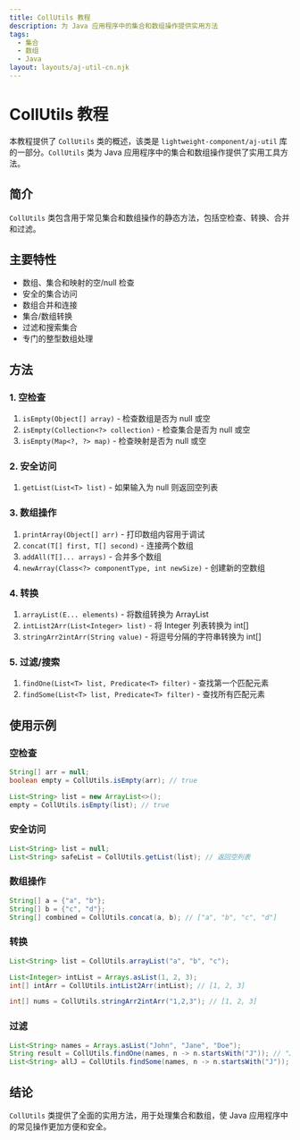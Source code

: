 ```yaml
---
title: CollUtils 教程
description: 为 Java 应用程序中的集合和数组操作提供实用方法
tags:
  - 集合
  - 数组
  - Java
layout: layouts/aj-util-cn.njk
---
```


# CollUtils 教程

本教程提供了 `CollUtils` 类的概述，该类是 `lightweight-component/aj-util` 库的一部分。`CollUtils` 类为 Java 应用程序中的集合和数组操作提供了实用工具方法。

## 简介

`CollUtils` 类包含用于常见集合和数组操作的静态方法，包括空检查、转换、合并和过滤。

## 主要特性

- 数组、集合和映射的空/null 检查
- 安全的集合访问
- 数组合并和连接
- 集合/数组转换
- 过滤和搜索集合
- 专门的整型数组处理

## 方法

### 1. 空检查

1. `isEmpty(Object[] array)` - 检查数组是否为 null 或空
2. `isEmpty(Collection<?> collection)` - 检查集合是否为 null 或空
3. `isEmpty(Map<?, ?> map)` - 检查映射是否为 null 或空

### 2. 安全访问

1. `getList(List<T> list)` - 如果输入为 null 则返回空列表

### 3. 数组操作

1. `printArray(Object[] arr)` - 打印数组内容用于调试
2. `concat(T[] first, T[] second)` - 连接两个数组
3. `addAll(T[]... arrays)` - 合并多个数组
4. `newArray(Class<?> componentType, int newSize)` - 创建新的空数组

### 4. 转换

1. `arrayList(E... elements)` - 将数组转换为 ArrayList
2. `intList2Arr(List<Integer> list)` - 将 Integer 列表转换为 int[]
3. `stringArr2intArr(String value)` - 将逗号分隔的字符串转换为 int[]

### 5. 过滤/搜索

1. `findOne(List<T> list, Predicate<T> filter)` - 查找第一个匹配元素
2. `findSome(List<T> list, Predicate<T> filter)` - 查找所有匹配元素

## 使用示例

### 空检查
```java
String[] arr = null;
boolean empty = CollUtils.isEmpty(arr); // true

List<String> list = new ArrayList<>();
empty = CollUtils.isEmpty(list); // true
```

### 安全访问
```java
List<String> list = null;
List<String> safeList = CollUtils.getList(list); // 返回空列表
```

### 数组操作
```java
String[] a = {"a", "b"};
String[] b = {"c", "d"};
String[] combined = CollUtils.concat(a, b); // ["a", "b", "c", "d"]
```

### 转换
```java
List<String> list = CollUtils.arrayList("a", "b", "c");

List<Integer> intList = Arrays.asList(1, 2, 3);
int[] intArr = CollUtils.intList2Arr(intList); // [1, 2, 3]

int[] nums = CollUtils.stringArr2intArr("1,2,3"); // [1, 2, 3]
```

### 过滤
```java
List<String> names = Arrays.asList("John", "Jane", "Doe");
String result = CollUtils.findOne(names, n -> n.startsWith("J")); // "John"
List<String> allJ = CollUtils.findSome(names, n -> n.startsWith("J")); // ["John", "Jane"]
```

## 结论

`CollUtils` 类提供了全面的实用方法，用于处理集合和数组，使 Java 应用程序中的常见操作更加方便和安全。